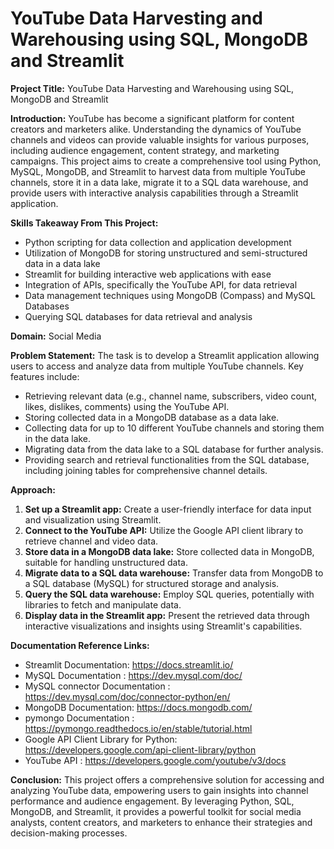 # YouTube Data Harvesting and Warehousing using SQL, MongoDB and Streamlit

**Project Title:** YouTube Data Harvesting and Warehousing using SQL, MongoDB and Streamlit

**Introduction:**
YouTube has become a significant platform for content creators and marketers alike. Understanding the dynamics of YouTube channels and videos can provide valuable insights for various purposes, including audience engagement, content strategy, and marketing campaigns. This project aims to create a comprehensive tool using Python, MySQL, MongoDB, and Streamlit to harvest data from multiple YouTube channels, store it in a data lake, migrate it to a SQL data warehouse, and provide users with interactive analysis capabilities through a Streamlit application.

**Skills Takeaway From This Project:**
- Python scripting for data collection and application development
- Utilization of MongoDB for storing unstructured and semi-structured data in a data lake
- Streamlit for building interactive web applications with ease
- Integration of APIs, specifically the YouTube API, for data retrieval
- Data management techniques using MongoDB (Compass) and MySQL Databases
- Querying SQL databases for data retrieval and analysis

**Domain:** Social Media

**Problem Statement:**
The task is to develop a Streamlit application allowing users to access and analyze data from multiple YouTube channels. Key features include:
- Retrieving relevant data (e.g., channel name, subscribers, video count, likes, dislikes, comments) using the YouTube API.
- Storing collected data in a MongoDB database as a data lake.
- Collecting data for up to 10 different YouTube channels and storing them in the data lake.
- Migrating data from the data lake to a SQL database for further analysis.
- Providing search and retrieval functionalities from the SQL database, including joining tables for comprehensive channel details.

**Approach:**
1. **Set up a Streamlit app:** Create a user-friendly interface for data input and visualization using Streamlit.
2. **Connect to the YouTube API:** Utilize the Google API client library to retrieve channel and video data.
3. **Store data in a MongoDB data lake:** Store collected data in MongoDB, suitable for handling unstructured data.
4. **Migrate data to a SQL data warehouse:** Transfer data from MongoDB to a SQL database (MySQL) for structured storage and analysis.
5. **Query the SQL data warehouse:** Employ SQL queries, potentially with libraries to fetch and manipulate data.
6. **Display data in the Streamlit app:** Present the retrieved data through interactive visualizations and insights using Streamlit's capabilities.

**Documentation Reference Links:**
- Streamlit Documentation: https://docs.streamlit.io/
- MySQL Documentation : https://dev.mysql.com/doc/
- MySQL connector Documentation : https://dev.mysql.com/doc/connector-python/en/
- MongoDB Documentation: https://docs.mongodb.com/
- pymongo Documentation : https://pymongo.readthedocs.io/en/stable/tutorial.html
- Google API Client Library for Python: https://developers.google.com/api-client-library/python
- YouTube API : https://developers.google.com/youtube/v3/docs


**Conclusion:**
This project offers a comprehensive solution for accessing and analyzing YouTube data, empowering users to gain insights into channel performance and audience engagement. By leveraging Python, SQL, MongoDB, and Streamlit, it provides a powerful toolkit for social media analysts, content creators, and marketers to enhance their strategies and decision-making processes.

